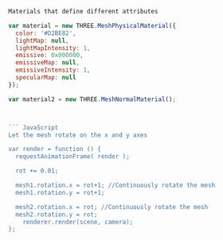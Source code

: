 

```JavaScript
Materials that define different attributes

var material = new THREE.MeshPhysicalMaterial({
  color: '#D2BE82',
  lightMap: null,
  lightMapIntensity: 1,
  emissive: 0x000000,
  emissiveMap: null,
  emissiveIntensity: 1,
  specularMap: null
});

var material2 = new THREE.MeshNormalMaterial();



``` JavaScript
Let the mesh rotate on the x and y axes

var render = function () {
  requestAnimationFrame( render );

  rot += 0.01;

  mesh1.rotation.x = rot+1; //Continuously rotate the mesh
  mesh1.rotation.y = rot+1;

  mesh2.rotation.x = rot; //Continuously rotate the mesh
  mesh2.rotation.y = rot;
    renderer.render(scene, camera);
};


